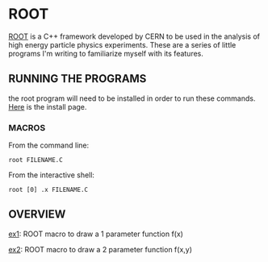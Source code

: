 # ROOT

[ROOT](https://root.cern) is a C++ framework developed by CERN to be used in the analysis of high energy particle physics experiments. These are a series of little programs I'm writing to familiarize myself with its features.

## RUNNING THE PROGRAMS

the root program will need to be installed in order to run these commands. [Here](https://root.cern/install/) is the install page.

### MACROS

From the command line:

```
root FILENAME.C
```

From the interactive shell:

```
root [0] .x FILENAME.C
```

## OVERVIEW

[ex1](./ex1): ROOT macro to draw a 1 parameter function f(x)

[ex2](./ex2): ROOT macro to draw a 2 parameter function f(x,y)

